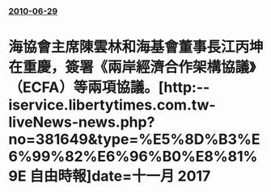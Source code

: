 ### [2010-06-29](/news/2010/06/29/index.md)

##### 
#  海協會主席陳雲林和海基會董事長江丙坤在重慶，簽署《兩岸經濟合作架構協議》（ECFA）等兩項協議。[http:--iservice.libertytimes.com.tw-liveNews-news.php?no=381649&type=%E5%8D%B3%E6%99%82%E6%96%B0%E8%81%9E 自由時報]date=十一月 2017 



